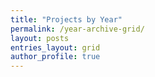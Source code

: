```yaml
---
title: "Projects by Year"
permalink: /year-archive-grid/
layout: posts
entries_layout: grid
author_profile: true
---
```


